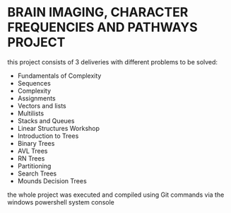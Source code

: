 # BRAIN IMAGING, CHARACTER FREQUENCIES AND PATHWAYS PROJECT

this project consists of 3 deliveries with different problems to be solved:

- Fundamentals of Complexity
- Sequences
- Complexity
- Assignments
- Vectors and lists
- Multilists
- Stacks and Queues
- Linear Structures Workshop
- Introduction to Trees
- Binary Trees
- AVL Trees
- RN Trees
- Partitioning
- Search Trees
- Mounds Decision Trees


the whole project was executed and compiled using Git commands via the windows powershell system console
